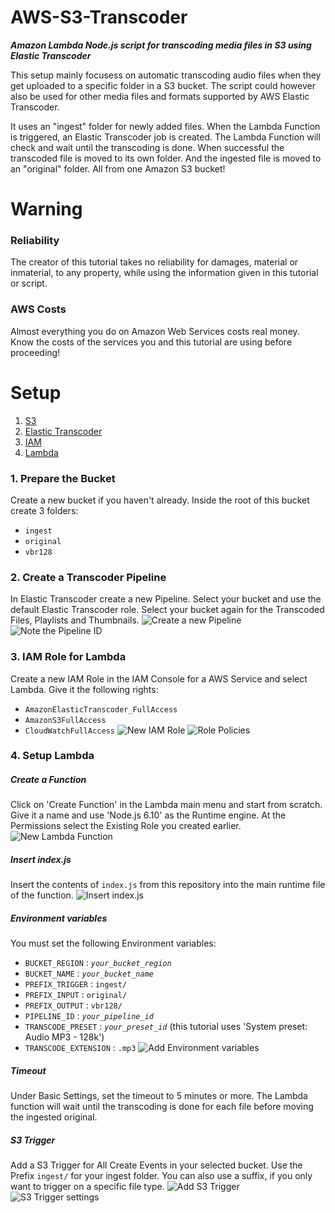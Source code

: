 # AWS-S3-Transcoder
**_Amazon Lambda Node.js script for transcoding media files in S3 using Elastic Transcoder_**

This setup mainly focusess on automatic transcoding audio files when they get uploaded to a specific folder in a S3 bucket. The script could however also be used for other media files and formats supported by AWS Elastic Transcoder.

It uses an "ingest" folder for newly added files. When the Lambda Function is triggered, an Elastic Transcoder job is created. The Lambda Function will check and wait until the transcoding is done. When successful the transcoded file is moved to its own folder. And the ingested file is moved to an "original" folder. All from one Amazon S3 bucket!

# Warning
### Reliability
The creator of this tutorial takes no reliability for damages, material or inmaterial, to any property, while using the information given in this tutorial or script.

### AWS Costs
Almost everything you do on Amazon Web Services costs real money. Know the costs of the services you and this tutorial are using before proceeding!

# Setup
1. [S3](#1-prepare-the-bucket)
2. [Elastic Transcoder](#2-create-a-transcoder-pipeline)
3. [IAM](#3-iam-role-for-lambda)
4. [Lambda](#4-setup-lambda)

### 1. Prepare the Bucket
Create a new bucket if you haven't already. Inside the root of this bucket create 3 folders:
* `ingest`
* `original`
* `vbr128`

### 2. Create a Transcoder Pipeline
In Elastic Transcoder create a new Pipeline. Select your bucket and use the default Elastic Transcoder role. Select your bucket again for the Transcoded Files, Playlists and Thumbnails.
![Create a new Pipeline](http://www.twodecimal.com/wp-content/uploads/2018/09/Pipeline.jpg)
![Note the Pipeline ID](http://www.twodecimal.com/wp-content/uploads/2018/09/pipelineid.jpg)

### 3. IAM Role for Lambda
Create a new IAM Role in the IAM Console for a AWS Service and select Lambda. Give it the following rights:
* `AmazonElasticTranscoder_FullAccess`
* `AmazonS3FullAccess`
* `CloudWatchFullAccess`
![New IAM Role](http://www.twodecimal.com/wp-content/uploads/2018/09/Lambda-Role.jpg)
![Role Policies](http://www.twodecimal.com/wp-content/uploads/2018/09/Lambda_s3_role.jpg)

### 4. Setup Lambda
##### Create a Function
Click on 'Create Function' in the Lambda main menu and start from scratch. Give it a name and use 'Node.js 6.10' as the Runtime engine. At the Permissions select the Existing Role you created earlier.
![New Lambda Function](http://www.twodecimal.com/wp-content/uploads/2018/09/lambda-function.jpg)

##### Insert _index.js_
Insert the contents of `index.js` from this repository into the main runtime file of the function.
![Insert index.js](http://www.twodecimal.com/wp-content/uploads/2018/09/Code-window.jpg)

##### Environment variables
You must set the following Environment variables:
* `BUCKET_REGION` : _`your_bucket_region`_
* `BUCKET_NAME` : _`your_bucket_name`_
* `PREFIX_TRIGGER` : `ingest/`
* `PREFIX_INPUT` : `original/`
* `PREFIX_OUTPUT` : `vbr128/`
* `PIPELINE_ID` : _`your_pipeline_id`_
* `TRANSCODE_PRESET` : _`your_preset_id`_ (this tutorial uses 'System preset: Audio MP3 - 128k')
* `TRANSCODE_EXTENSION` : `.mp3`
![Add Environment variables](http://www.twodecimal.com/wp-content/uploads/2018/09/pipeline-id.jpg)

##### Timeout
Under Basic Settings, set the timeout to 5 minutes or more. The Lambda function will wait until the transcoding is done for each file before moving the ingested original.

##### S3 Trigger
Add a S3 Trigger for All Create Events in your selected bucket. Use the Prefix `ingest/` for your ingest folder. You can also use a suffix, if you only want to trigger on a specific file type.
![Add S3 Trigger](http://www.twodecimal.com/wp-content/uploads/2018/09/Trigger.jpg)
![S3 Trigger settings](http://www.twodecimal.com/wp-content/uploads/2018/09/Object-wav.jpg)
